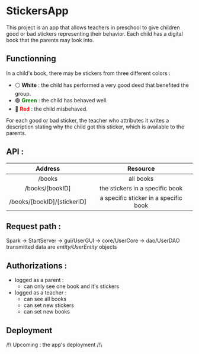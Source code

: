 # StickersApp

This project is an app that allows teachers in preschool to give children good or bad stickers representing their behavior. Each child has a digital book that the parents may look into.

## Functionning

In a child's book, there may be stickers from three different colors :

- &#x26AA; **White** : the child has performed a very good deed that benefited the group.
- &#x1F7E2;<span style = "color : green"> **Green** </span> : the child has behaved well.
- &#x1F534; <span style = "color : red"> **Red** </span> : the child misbehaved.

For each good or bad sticker, the teacher who attributes it writes a description stating why the child got this sticker, which is available to the parents.

## API :

| Address                       | Resource                              |
|:-----------------------------:|:-------------------------------------:|
| /books                        | all books                             |
| /books/[bookID]               | the stickers in a specific book       |
| /books/[bookID]/[stickerID]   | a specific sticker in a specific book |

## Request path :

Spark -> StartServer -> gui/UserGUI -> core/UserCore -> dao/UserDAO 
transmitted data are *entity/UserEntity* objects

## Authorizations :

- logged as a parent :
  - can only see one book and it's stickers
- logged as a teacher :
  - can see all books
  - can set new stickers
  - can set new books

## Deployment

/!\ Upcoming : the app's deployment /!\